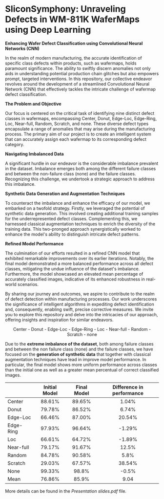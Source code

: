 # SliconSymphony: Unraveling Defects in WM-811K WaferMaps using Deep Learning

**Enhancing Wafer Defect Classification using Convolutional Neural Networks (CNN)**

In the realm of modern manufacturing, the accurate identification of specific class defects within products, such as wafermaps, holds paramount significance. The ability to swiftly discern anomalies not only aids in understanding potential production chain glitches but also empowers prompt, targeted interventions. In this repository, our collective endeavor revolves around the development of a streamlined Convolutional Neural Network (CNN) that effectively tackles the intricate challenge of wafermap defect classification.

**The Problem and Objective**

Our focus is centered on the critical task of identifying nine distinct defect classes in wafermaps, encompassing Center, Donut, Edge-Loc, Edge-Ring, Loc, Near-full, Random, Scratch, and none. These diverse defect types encapsulate a range of anomalies that may arise during the manufacturing process. The primary aim of our project is to create an intelligent system that can accurately assign each wafermap to its corresponding defect category.

**Navigating Imbalanced Data**

A significant hurdle in our endeavor is the considerable imbalance prevalent in the dataset. Imbalance emerges both among the different failure classes and between the non-failure class (none) and the failure classes. Recognizing this challenge, we undertook a strategic approach to address this imbalance.

**Synthetic Data Generation and Augmentation Techniques**

To counteract the imbalance and enhance the efficacy of our model, we embarked on a twofold strategy. Firstly, we leveraged the potential of synthetic data generation. This involved creating additional training samples for the underrepresented defect classes. Complementing this, we harnessed classical augmentation techniques to enrich the diversity of the training data. This two-pronged approach synergistically worked to enhance the model's ability to distinguish intricate defect patterns.

**Refined Model Performance**

The culmination of our efforts resulted in a refined CNN model that exhibited remarkable improvements over its earlier iterations. Notably, the final model demonstrated a more balanced performance across all defect classes, mitigating the undue influence of the dataset's imbalance. Furthermore, the model showcased an elevated mean percentage of accurately classified images, indicative of its enhanced robustness in real-world scenarios.

By sharing our journey and outcomes, we aspire to contribute to the realm of defect detection within manufacturing processes. Our work underscores the significance of intelligent algorithms in expediting defect identification and, consequently, enabling swift, precise corrective measures. We invite you to explore this repository and delve into the intricacies of our approach, offering insights and inspiration for similar endeavors.

<p align="center"> Center - Donut - Edge-Loc - Edge-Ring - Loc - Near-full - Random - Scratch - none </p>

Due to the **extreme imbalance of the dataset**, both among failure classes and between the non failure class (none) and the failure classes, we have focused on the **generation of synthetic data** that together with classical augmentation techniques have lead in improve model performance. In particular, the final model shows more uniform performance across classes than the initial one as well as a greater mean percentual of correct classified images.


|           | Initial Model | Final Model | Difference in  performance |
|-----------|:-------------:|:-----------:|:--------------------------:|
| Center    |     88.61%    |    89.65%   |            1.04%           |
| Donut     |     79.78%    |    86.52%   |            6.74%           |
| Edge-Loc  |     66.46%    |    87.00%   |           20.54%           |
| Edge-Ring |     97.93%    |    96.64%   |           -1.29%           |
| Loc       |     66.61%    |    64.72%   |           -1.89%           |
| Near-full |     79.17%    |    91.67%   |            12.5%           |
| Random    |     84.78%    |    90.58%   |            5.8%            |
| Scratch   |     29.03%    |    67.57%   |           38.54%           |
| None      |     99.33%    |    98.8%    |            -0.5%           |
| Mean      |     76.86%    |    85.9%    |            9.04            |

More details can be found in the *Presentation slides.pdf* file. 

